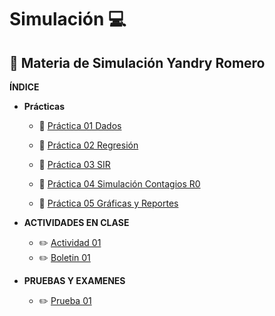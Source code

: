 # Simulación :computer:
## :notebook: Materia de Simulación Yandry Romero

**ÍNDICE**
- **Prácticas**
  - :file_folder: [Práctica 01 Dados](https://github.com/YandryRo97/Simulaci-n/tree/main/Pr%C3%A1ctica%201)

  - :file_folder: [Práctica 02 Regresión](https://github.com/YandryRo97/Simulaci-n/tree/main/Pr%C3%A1ctica%202)

  - :file_folder: [Práctica 03 SIR](https://github.com/YandryRo97/Simulaci-n/tree/main/Pr%C3%A1ctica%203) 
  
  - :file_folder: [Práctica 04 Simulación Contagios R0](https://github.com/YandryRo97/Simulaci-n/tree/main/Pr%C3%A1ctica%204)
  
  - :file_folder: [Práctica 05 Gráficas y Reportes](https://github.com/YandryRo97/Simulaci-n/tree/main/Pr%C3%A1ctica%205)

- **ACTIVIDADES EN CLASE**
  - :pencil2: [Actividad 01 ](https://github.com/YandryRo97/Simulaci-n/tree/main/Actividades%20en%20Clase/Actividad%201.%20%20Juego%20de%20la%20vida)
  - :pencil2: [Boletin 01 ](https://github.com/YandryRo97/Simulaci-n/tree/main/Boletin1)

- **PRUEBAS Y EXAMENES**
  - :pencil2: [Prueba 01 ](https://github.com/YandryRo97/Simulaci-n/tree/main/Actividades%20en%20Clase/Actividad%201.%20%20Juego%20de%20la%20vida)

